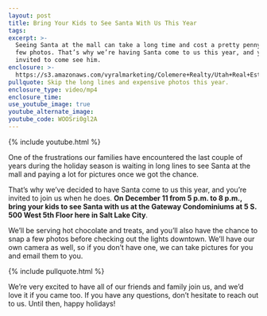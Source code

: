 ```yaml
---
layout: post
title: Bring Your Kids to See Santa With Us This Year
tags:
excerpt: >-
  Seeing Santa at the mall can take a long time and cost a pretty penny for a
  few photos. That’s why we’re having Santa come to us this year, and you’re
  invited to come see him.
enclosure: >-
  https://s3.amazonaws.com/vyralmarketing/Colemere+Realty/Utah+Real+Estate+Santa's+Coming+with+Map.mp4
pullquote: Skip the long lines and expensive photos this year.
enclosure_type: video/mp4
enclosure_time:
use_youtube_image: true
youtube_alternate_image:
youtube_code: WOOSri0gl2A
---
```



{% include youtube.html %}

One of the frustrations our families have encountered the last couple of years during the holiday season is waiting in long lines to see Santa at the mall and paying a lot for pictures once we got the chance.&nbsp;

That’s why we’ve decided to have Santa come to us this year, and you’re invited to join us when he does. **On December 11 from 5 p.m. to 8 p.m., bring your kids to see Santa with us at the Gateway Condominiums at 5 S. 500 West 5th Floor here in Salt Lake City**.&nbsp;

We’ll be serving hot chocolate and treats, and you’ll also have the chance to snap a few photos before checking out the lights downtown. We’ll have our own camera as well, so if you don’t have one, we can take pictures for you and email them to you.

{% include pullquote.html %}

We’re very excited to have all of our friends and family join us, and we’d love it if you came too. If you have any questions, don’t hesitate to reach out to us. Until then, happy holidays!